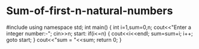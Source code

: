 # Sum-of-first-n-natural-numbers

#include<iostream>
using namespace std;
int main()
{
int i=1,sum=0,n;
cout<<"Enter a integer number:-";
cin>>n;
start:
if(i<=n)
{
cout<<i<<endl;
sum=sum+i;
i++;
goto start;
}
cout<<"sum = "<<sum;
return 0;
}
